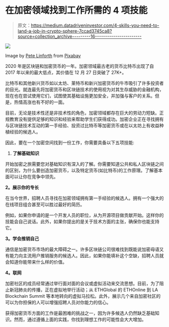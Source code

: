 # 在加密领域找到工作所需的 4 项技能

> 原文：<https://medium.datadriveninvestor.com/4-skills-you-need-to-land-a-job-in-crypto-sphere-7ccad3745ca8?source=collection_archive---------16----------------------->

![](img/81a8901226f2f4614d393a75e8eec5d0.png)

Image by [Pete Linforth](https://pixabay.com/users/thedigitalartist-202249/?utm_source=link-attribution&utm_medium=referral&utm_campaign=image&utm_content=3411309) from [Pixabay](https://pixabay.com/?utm_source=link-attribution&utm_medium=referral&utm_campaign=image&utm_content=3411309)

2020 年是区块链和加密货币的一年。加密领域最古老的货币比特币出现了自 2017 年以来的最大低点，其价值在 12 月 27 日突破了 27K+。

比特币和其他新兴货币如以太坊、莱特币和新兴加密货币的牛市吸引了许多投资者的目光。就连最先将加密货币和区块链技术的使用视为对其生存威胁的金融机构，现在也在尝试使用它们，试图使其基础设施更加安全，并加强与客户的关系。但是，热情高涨也有不好的一面。

目前，无论是技术性还是非技术性的角色，加密领域都存在巨大的劳动力短缺。正规教育没有提供足够的知识和经验来帮助学生们获得成功。加密企业正在寻找拥有与区块链技术互动的第一手经验、投资过比特币等加密货币或在以太坊上有收益种植经验的候选人。

因此，要在一个加密空间找到一份工作，你需要具备以下五项技能:

1.  **了解基础知识**

开始加密之旅需要您对基础知识有深入的了解。你需要知道公共和私人区块链之间的区别，为什么要创造加密货币，以及特定货币(如比特币)的工作原理。了解基本面可以让你在竞争中领先。

**2。展示你的专长**

在当今世界，招聘人员寻找在加密领域拥有第一手经验的候选人。拥有一个强大的在线项目组合甚至可以胜过最好的简历。

例如，如果你申请的是一个开发人员的职位，从为开源项目做贡献开始。这样你的技能会自己说话。此外，如果你提出的是关于技术方面的主张，确保你也能支持它。

**3。学会推销自己**

通信是加密货币市场的最大障碍之一。许多区块链公司很难找到既能说加密母语又有能力向主流用户推销服务的候选人。因此，如果你能填补这个空缺，招聘人员就会知道你能带来什么样的价值。

**4。联网**

加密社区的成员经常通过举行面对面的会议或虚拟活动来交流思想。目前，为了阻止新冠肺炎的传播，正在虚拟地举行活动；从 ETHGlobal 的 ETHOnline 到 LA Blockchain Summit 等本地转向的虚拟马拉松。此外，展示几个来自加密社区的可以为你担保的人可以增强招聘人员对你能力的信心。

获得加密货币方面的工作是最困难的挑战之一，因为许多候选人仍然缺乏基础知识。然而，通过遵循上面的实践，你找到理想工作的可能性会大大增加。